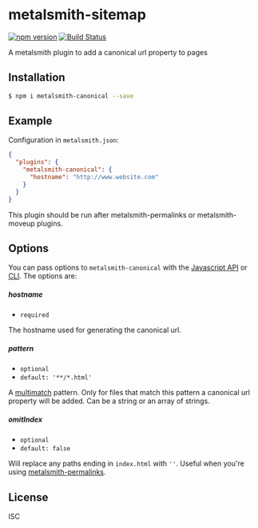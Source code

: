 # metalsmith-sitemap
[![npm version][npm-badge]][npm-url]
[![Build Status][travis-badge]][travis-url]

A metalsmith plugin to add a canonical url property to pages

## Installation

```bash
$ npm i metalsmith-canonical --save
```

## Example

Configuration in `metalsmith.json`:

```json
{
  "plugins": {
    "metalsmith-canonical": {
      "hostname": "http://www.website.com"
    }
  }
}
```

This plugin should be run after metalsmith-permalinks or metalsmith-moveup plugins.

## Options

You can pass options to `metalsmith-canonical` with the [Javascript API](https://github.com/segmentio/metalsmith#api) or [CLI](https://github.com/segmentio/metalsmith#cli). The options are:

##### hostname

* `required`

The hostname used for generating the canonical url.

##### pattern

* `optional`
* `default: '**/*.html'`

A [multimatch](https://github.com/sindresorhus/multimatch) pattern. Only for files that match this pattern a canonical url property will be added. Can be a string or an array of strings.

##### omitIndex

* `optional`
* `default: false`

Will replace any paths ending in `index.html` with `''`. Useful when you're using [metalsmith-permalinks](https://github.com/segmentio/metalsmith-permalinks).

## License

ISC

[npm-badge]: https://img.shields.io/npm/v/metalsmith-canonical.svg
[npm-url]: https://www.npmjs.com/package/metalsmith-canonical

[travis-badge]: https://travis-ci.org/saintedlama/metalsmith-canonical.svg?branch=master
[travis-url]: https://travis-ci.org/saintedlama/metalsmith-canonical
